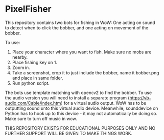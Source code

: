 # PixelFisher

This repository contains two bots for fishing in WoW: One acting on sound to detect when to click the bobber, and one acting on movement of the bobber.

To use:
1. Place your character where you want to fish. Make sure no mobs are nearby.
2. Place fishing key on 1.
3. Zoom in.
4. Take a screenshot, crop it to just include the bobber, name it bobber.png and place in same folder.
5. Run python script.


The bots use template matching with opencv2 to find the bobber. 
To use the audio version you will need to install a separate program (https://vb-audio.com/Cable/index.htm) for a virtual audio output. WoW has to be outputting sound unto this virtual audio device. Meanwhile, sounddevice on Python has to hook up to this device - it may not automatically be doing so. Make sure to turn off music in wow. 


THIS REPOSITORY EXISTS FOR EDUCATIONAL PURPOSES ONLY AND NO FURTHER SUPPORT WILL BE GIVEN TO MAKE THINGS WORK.
